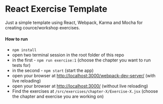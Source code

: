 # React Exercise Template

Just a simple template using React, Webpack, Karma and Mocha for creating cource/workshop exercises.

#### How to run

 - `npm install`
 - open two terminal session in the root folder of this repo
 - in the first - `npm run exercise:1` (choose the chapter you want to run tests for)
 - in the second - `npm start` (start the app)
 - open your browser at [http://localhost:3000/webpack-dev-server/](http://localhost:3000/webpack-dev-server/) (with live reloading)
 - open your browser at [http://localhost:3000/](http://localhost:3000/) (without live reloading)
 - Find the exercises at `/src/exercises/chapter-X/Exercise-X.jsx` (choose the chapter and exercise you are working on)
